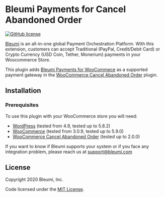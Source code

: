 # Bleumi Payments for Cancel Abandoned Order

[![GitHub license](https://img.shields.io/badge/license-MIT-blue.svg?style=flat-square)](https://raw.githubusercontent.com/bleumi/cancel-abandoned-order/master/LICENSE)

[Bleumi](https://bleumi.com) is an all-in-one global Payment Orchestration Platform. With this extension, customers can accept Traditional (PayPal, Credit/Debit Card) or Crypto Currency (USD Coin, Tether, Monerium) payments in your Woocommerce Store.

This plugin adds [Bleumi Payments for WooCommece](https://wordpress.org/plugins/bleumi-payments-for-woocommerce/) as a supported payment gateway in the [WooCommerce Cancel Abandoned Order](https://wordpress.org/plugins/woo-cancel-abandoned-order/) plugin.

## Installation

### Prerequisites

To use this plugin with your WooCommerce store you will need:

* [WordPress](https://wordpress.org/) (tested from 4.9, tested up to 5.8.2)
* [WooCommerce](https://wordpress.org/plugins/woocommerce/) (tested from 3.0.9, tested up to 5.9.0)
* [WooCommerce Cancel Abandoned Order](https://wordpress.org/plugins/woo-cancel-abandoned-order/) (tested up to 2.0.0)

If you want to know if Bleumi supports your system or if you face any integration problem, please reach us at support@bleumi.com

## License

Copyright 2020 Bleumi, Inc.

Code licensed under the [MIT License](LICENSE).